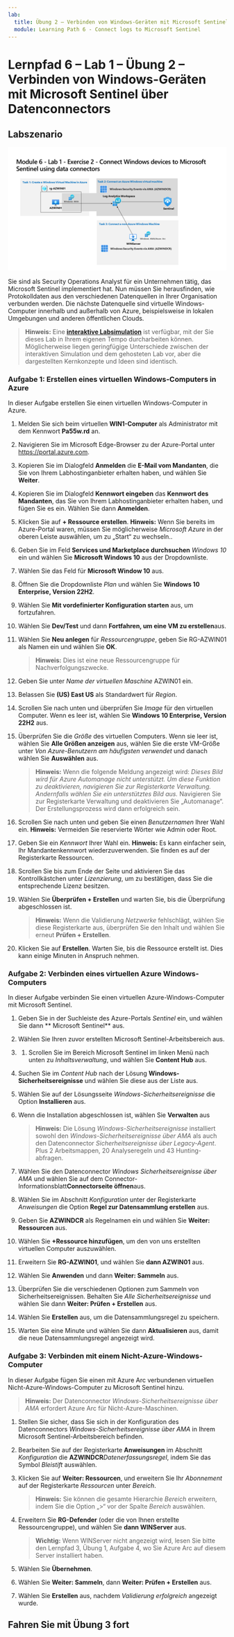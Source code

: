 ```yaml
---
lab:
  title: Übung 2 – Verbinden von Windows-Geräten mit Microsoft Sentinel über Datenconnectors
  module: Learning Path 6 - Connect logs to Microsoft Sentinel
---
```


# Lernpfad 6 – Lab 1 – Übung 2 – Verbinden von Windows-Geräten mit Microsoft Sentinel über Datenconnectors

## Labszenario

![Übersicht über Lab.](../Media/SC-200-Lab_Diagrams_Mod6_L1_Ex2.png)

Sie sind als Security Operations Analyst für ein Unternehmen tätig, das Microsoft Sentinel implementiert hat. Nun müssen Sie herausfinden, wie Protokolldaten aus den verschiedenen Datenquellen in Ihrer Organisation verbunden werden. Die nächste Datenquelle sind virtuelle Windows-Computer innerhalb und außerhalb von Azure, beispielsweise in lokalen Umgebungen und anderen öffentlichen Clouds.

>**Hinweis:** Eine **[interaktive Labsimulation](https://mslabs.cloudguides.com/guides/SC-200%20Lab%20Simulation%20-%20Connect%20Windows%20devices%20to%20Microsoft%20Sentinel%20using%20data%20connectors)** ist verfügbar, mit der Sie dieses Lab in Ihrem eigenen Tempo durcharbeiten können. Möglicherweise liegen geringfügige Unterschiede zwischen der interaktiven Simulation und dem gehosteten Lab vor, aber die dargestellten Kernkonzepte und Ideen sind identisch. 


### Aufgabe 1: Erstellen eines virtuellen Windows-Computers in Azure

In dieser Aufgabe erstellen Sie einen virtuellen Windows-Computer in Azure.

1. Melden Sie sich beim virtuellen **WIN1-Computer** als Administrator mit dem Kennwort **Pa55w.rd** an.  

1. Navigieren Sie im Microsoft Edge-Browser zu der Azure-Portal unter https://portal.azure.com.

1. Kopieren Sie im Dialogfeld **Anmelden** die **E-Mail vom Mandanten**, die Sie von Ihrem Labhostinganbieter erhalten haben, und wählen Sie **Weiter**.

1. Kopieren Sie im Dialogfeld **Kennwort eingeben** das **Kennwort des Mandanten**, das Sie von Ihrem Labhostinganbieter erhalten haben, und fügen Sie es ein. Wählen Sie dann **Anmelden**.

1. Klicken Sie auf **+ Ressource erstellen**. **Hinweis:** Wenn Sie bereits im Azure-Portal waren, müssen Sie möglicherweise *Microsoft Azure* in der oberen Leiste auswählen, um zu „Start“ zu wechseln..

1. Geben Sie im Feld **Services und Marketplace durchsuchen** *Windows 10* ein und wählen Sie **Microsoft Windows 10** aus der Dropdownliste.

1. Wählen Sie das Feld für **Microsoft Window 10** aus.

1. Öffnen Sie die Dropdownliste *Plan* und wählen Sie **Windows 10 Enterprise, Version 22H2**.

1. Wählen Sie **Mit vordefinierter Konfiguration starten** aus, um fortzufahren.

1. Wählen Sie **Dev/Test** und dann **Fortfahren, um eine VM zu erstellen**aus.

1. Wählen Sie **Neu anlegen** für *Ressourcengruppe*, geben Sie RG-AZWIN01 als Namen ein und wählen Sie **OK**.

    >**Hinweis:** Dies ist eine neue Ressourcengruppe für Nachverfolgungszwecke. 

1. Geben Sie unter *Name der virtuellen Maschine* AZWIN01 ein.

1. Belassen Sie **(US) East US** als Standardwert für *Region*.

1. Scrollen Sie nach unten und überprüfen Sie *Image* für den virtuellen Computer. Wenn es leer ist, wählen Sie **Windows 10 Enterprise, Version 22H2** aus.

1. Überprüfen Sie die *Größe* des virtuellen Computers. Wenn sie leer ist, wählen Sie **Alle Größen anzeigen** aus, wählen Sie die erste VM-Größe unter *Von Azure-Benutzern am häufigsten verwendet* und danach wählen Sie **Auswählen** aus.

    >**Hinweis:** Wenn die folgende Meldung angezeigt wird: *Dieses Bild wird für Azure Automanage nicht unterstützt. Um diese Funktion zu deaktivieren, navigieren Sie zur Registerkarte Verwaltung. Andernfalls wählen Sie ein unterstütztes Bild aus.* Navigieren Sie zur Registerkarte Verwaltung und deaktivieren Sie „Automanage“. Der Erstellungsprozess wird dann erfolgreich sein.

1. Scrollen Sie nach unten und geben Sie einen *Benutzernamen* Ihrer Wahl ein. **Hinweis:** Vermeiden Sie reservierte Wörter wie Admin oder Root.

1. Geben Sie ein *Kennwort* Ihrer Wahl ein. **Hinweis:** Es kann einfacher sein, Ihr Mandantenkennwort wiederzuverwenden. Sie finden es auf der Registerkarte Ressourcen.

1. Scrollen Sie bis zum Ende der Seite und aktivieren Sie das Kontrollkästchen unter *Lizenzierung*, um zu bestätigen, dass Sie die entsprechende Lizenz besitzen.

1. Wählen Sie **Überprüfen + Erstellen** und warten Sie, bis die Überprüfung abgeschlossen ist.

    >**Hinweis:** Wenn die Validierung *Netzwerke* fehlschlägt, wählen Sie diese Registerkarte aus, überprüfen Sie den Inhalt und wählen Sie erneut **Prüfen + Erstellen**.

1. Klicken Sie auf **Erstellen**. Warten Sie, bis die Ressource erstellt ist. Dies kann einige Minuten in Anspruch nehmen.

### Aufgabe 2: Verbinden eines virtuellen Azure Windows-Computers

In dieser Aufgabe verbinden Sie einen virtuellen Azure-Windows-Computer mit Microsoft Sentinel.

1. Geben Sie in der Suchleiste des Azure-Portals *Sentinel* ein, und wählen Sie dann ** Microsoft Sentinel** aus.

1. Wählen Sie Ihren zuvor erstellten Microsoft Sentinel-Arbeitsbereich aus.

1. 1. Scrollen Sie im Bereich Microsoft Sentinel im linken Menü nach unten zu *Inhaltsverwaltung*, und wählen Sie **Content Hub** aus.

1. Suchen Sie im *Content Hub* nach der Lösung **Windows-Sicherheitsereignisse** und wählen Sie diese aus der Liste aus.

1. Wählen Sie auf der Lösungsseite *Windows-Sicherheitsereignisse* die Option **Installieren** aus.

1. Wenn die Installation abgeschlossen ist, wählen Sie **Verwalten** aus

    >**Hinweis:** Die Lösung *Windows-Sicherheitsereignisse* installiert sowohl den *Windows-Sicherheitsereignisse über AMA* als auch den Datenconnector *Sicherheitsereignisse über Legacy-Agent*. Plus 2 Arbeitsmappen, 20 Analyseregeln und 43 Hunting-abfragen.

1. Wählen Sie den Datenconnector *Windows Sicherheitsereignisse über AMA* und wählen Sie auf dem Connector-Informationsblatt**Connectorseite öffnen**aus.

1. Wählen Sie im Abschnitt *Konfiguration* unter der Registerkarte *Anweisungen* die Option **Regel zur Datensammlung erstellen** aus.

1. Geben Sie **AZWINDCR** als Regelnamen ein und wählen Sie **Weiter: Ressourcen** aus.

1. Wählen Sie **+Ressource hinzufügen**, um den von uns erstellten virtuellen Computer auszuwählen.

1. Erweitern Sie **RG-AZWIN01**, und wählen Sie **dann AZWIN01** aus.

1. Wählen Sie **Anwenden** und dann **Weiter: Sammeln** aus.

1. Überprüfen Sie die verschiedenen Optionen zum Sammeln von Sicherheitsereignissen. Behalten Sie *Alle Sicherheitsereignisse* und wählen Sie dann **Weiter: Prüfen + Erstellen** aus.

1. Wählen Sie **Erstellen** aus, um die Datensammlungsregel zu speichern.

1. Warten Sie eine Minute und wählen Sie dann **Aktualisieren** aus, damit die neue Datensammlungsregel angezeigt wird.

### Aufgabe 3: Verbinden mit einem Nicht-Azure-Windows-Computer

In dieser Aufgabe fügen Sie einen mit Azure Arc verbundenen virtuellen Nicht-Azure-Windows-Computer zu Microsoft Sentinel hinzu.  

   >**Hinweis:** Der Datenconnector *Windows-Sicherheitsereignisse über AMA* erfordert Azure Arc für Nicht-Azure-Maschinen.

1. Stellen Sie sicher, dass Sie sich in der Konfiguration des Datenconnectors *Windows-Sicherheitsereignisse über AMA* in Ihrem Microsoft Sentinel-Arbeitsbereich befinden.

1. Bearbeiten Sie auf der Registerkarte **Anweisungen** im Abschnitt *Konfiguration* die **AZWINDCR***Datenerfassungsregel*, indem Sie das Symbol *Bleistift* auswählen.

1. Klicken Sie auf **Weiter: Ressourcen**, und erweitern Sie Ihr *Abonnement* auf der Registerkarte *Ressourcen* unter *Bereich*.

    >**Hinweis:** Sie können die gesamte Hierarchie *Bereich* erweitern, indem Sie die Option „>“ vor der Spalte *Bereich* auswählen.

1. Erweitern Sie **RG-Defender** (oder die von Ihnen erstellte Ressourcengruppe), und wählen Sie **dann WINServer** aus.

    >**Wichtig:** Wenn WINServer nicht angezeigt wird, lesen Sie bitte den Lernpfad 3, Übung 1, Aufgabe 4, wo Sie Azure Arc auf diesem Server installiert haben.

1. Wählen Sie **Übernehmen**.

1. Wählen Sie **Weiter: Sammeln**, dann **Weiter: Prüfen + Erstellen** aus.

1. Wählen Sie **Erstellen** aus, nachdem *Validierung erfolgreich* angezeigt wurde.

## Fahren Sie mit Übung 3 fort
